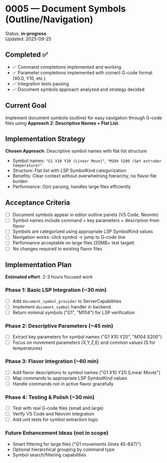 # 0005 — Document Symbols (Outline/Navigation)

Status: **in-progress**  
Updated: 2025-09-25

## Completed ✅
- ✅ Command completions implemented and working
- ✅ Parameter completions implemented with correct G-code format (X0.0, Y10, etc.)
- ✅ Integration tests passing
- ✅ Document symbols approach analyzed and strategy decided

## Current Goal
Implement document symbols (outline) for easy navigation through G-code files using **Approach 2: Descriptive Names + Flat List**.

## Implementation Strategy
**Chosen Approach**: Descriptive symbol names with flat list structure
- Symbol names: `"G1 X10 Y20 (Linear Move)"`, `"M104 S200 (Set extruder temperature)"`
- Structure: Flat list with LSP SymbolKind categorization
- Benefits: Clear context without overwhelming hierarchy, no flavor file burden
- Performance: O(n) parsing, handles large files efficiently

## Acceptance Criteria
- [ ] Document symbols appear in editor outline panels (VS Code, Neovim)
- [ ] Symbol names include command + key parameters + description from flavor
- [ ] Symbols are categorized using appropriate LSP SymbolKind values
- [ ] Navigation works: click symbol → jump to G-code line
- [ ] Performance acceptable on large files (20MB+ test target)
- [ ] No changes required to existing flavor files

## Implementation Plan
**Estimated effort**: 2-3 hours focused work

### Phase 1: Basic LSP Integration (~30 min)
- [ ] Add `document_symbol_provider` to ServerCapabilities
- [ ] Implement `document_symbol` handler in backend
- [ ] Return minimal symbols ("G1", "M104") for LSP verification

### Phase 2: Descriptive Parameters (~45 min)
- [ ] Extract key parameters for symbol names ("G1 X10 Y20", "M104 S200")
- [ ] Focus on movement parameters (X,Y,Z,E) and common values (S for temperatures)

### Phase 3: Flavor Integration (~60 min)
- [ ] Add flavor descriptions to symbol names ("G1 X10 Y20 (Linear Move)")
- [ ] Map commands to appropriate LSP SymbolKind values
- [ ] Handle commands not in active flavor gracefully

### Phase 4: Testing & Polish (~30 min)
- [ ] Test with real G-code files (small and large)
- [ ] Verify VS Code and Neovim integration
- [ ] Add unit tests for symbol extraction logic

### Future Enhancement Ideas (not in scope)
- Smart filtering for large files ("G1 movements (lines 45-847)")
- Optional hierarchical grouping by command type
- Symbol search/filtering capabilities
